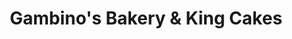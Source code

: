 ---
title: "Gambino's Bakery & King Cakes"
url: /baton-rouge/gambinos-bakery-and-king-cakes/
shop: bakery
---